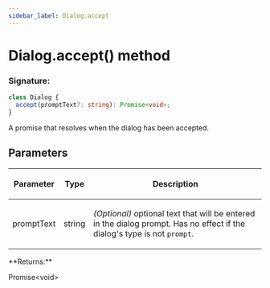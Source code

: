 ```yaml
---
sidebar_label: Dialog.accept
---
```


# Dialog.accept() method

### Signature:

```typescript
class Dialog {
  accept(promptText?: string): Promise<void>;
}
```

A promise that resolves when the dialog has been accepted.

## Parameters

<table><thead><tr><th>

Parameter

</th><th>

Type

</th><th>

Description

</th></tr></thead>
<tbody><tr><td>

promptText

</td><td>

string

</td><td>

_(Optional)_ optional text that will be entered in the dialog prompt. Has no effect if the dialog's type is not `prompt`.

</td></tr>
</tbody></table>
**Returns:**

Promise&lt;void&gt;
